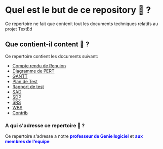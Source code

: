 # Quel est le but de ce repository 🤔 ?
Ce repertoire ne fait que contenit tout les documents techniques relatifs au projet TextEd

## Que contient-il content 👷  ?
Ce repertoire contient les documents suivant:

- [Compte rendu de Renuion](docs\compte_rendu_reunion.pdf)
- [Diagramme de PERT](#)
- [GANTT](#)
- [Plan de Test](#)
- [Rapport de test](#)
- [SAD](#)
- [SDP](#)
- [SRS](#)
- [WBS](#)
- [Contrib](#)


### A qui s'adresse ce repertoire 🔐  ?
Ce repertoire s'adresse a notre <b style="color:blue">professeur de Genie logiciel</b> et <b style="color:blue">aux membres de l'equipe</b>